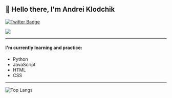 ## 👋 Hello there, I'm Andrei Klodchik

<a href="https://twitter.com/AndreiKlodchik">
    <img src="https://img.shields.io/badge/Twitter-blue?style=for-the-badge&logo=twitter&logoColor=white" alt="Twitter Badge">
</a>

![](https://komarev.com/ghpvc/?username=AndreiKlodchik)

---

#### I'm currently learning and practice:
 - Python
 - JavaScript
 - HTML
 - CSS

---

![Top Langs](https://github-readme-stats.vercel.app/api/top-langs/?username=AndreiKlodchik&layout=compact)
